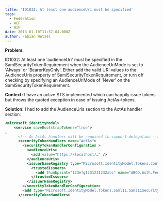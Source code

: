 ```yaml
---
title: 'ID1032: At least one audienceUri must be specified'
tags:
  - Federation
  - WCF
  - WIF
date: 2013-01-10T11:57:04.000Z
author: Fabian Wetzel
---
```


**Problem:** 

ID1032: At least one 'audienceUri' must be specified in the SamlSecurityTokenRequirement when the AudienceUriMode is set to 'Always' or 'BearerKeyOnly'. Either add the valid URI values to the AudienceUris property of SamlSecurityTokenRequirement, or turn off checking by specifying an AudienceUriMode of 'Never' on the SamlSecurityTokenRequirement. 

**Context:** 
I have an active STS implemented which can happily issue tokens but throws the quoted exception in case of issuing ActAs-tokens. 

**Solution:** 
I had to add the AudienceUris section to the ActAs handler section:
```xml
<microsoft.identityModel>
    <service saveBootstrapTokens="true">
…
      <!-- An ActAs handlers will be required to support delegation -->
      <securityTokenHandlers name="ActAs">
        <securityTokenHandlerConfiguration >
          <audienceUris>
            <add value="https://localhost/…" />
          </audienceUris>
          <issuerNameRegistry type="Microsoft.IdentityModel.Tokens.ConfigurationBasedIssuerNameRegistry, Microsoft.IdentityModel, Version=3.5.0.0, Culture=neutral, PublicKeyToken=31bf3856ad364e35">
            <trustedIssuers>
              <add thumbprint="123efg1231231232abc" name="ABCD.Auth.FederationProvider" />
            </trustedIssuers>
          </issuerNameRegistry>
        </securityTokenHandlerConfiguration>
        <add type="Microsoft.IdentityModel.Tokens.Saml11.Saml11SecurityTokenHandler, Microsoft.IdentityModel, Version=3.5.0.0, Culture=neutral, PublicKeyToken=31bf3856ad364e35" />
      </securityTokenHandlers>
```